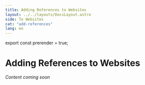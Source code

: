 ```yaml
---
title: Adding References to Websites
layout: ../../layouts/DocsLayout.astro
side: To Websites
cat: "add-references"
lang: en
---
```

export const prerender = true;

# Adding References to Websites

_Content coming soon_
